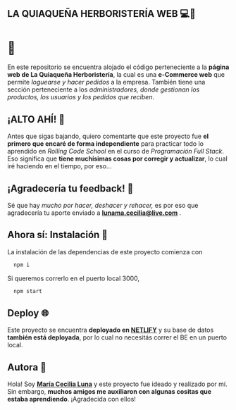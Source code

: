 
## LA QUIAQUEÑA HERBORISTERÍA WEB 💻📲
# 🌿

En este repositorio se encuentra alojado el código perteneciente a la **página web de La Quiaqueña Herboristería**, la cual es una **e-Commerce web** que permite *loguearse y hacer pedidos* a la empresa. También tiene una sección perteneciente a los *administradores, donde gestionan los productos, los usuarios y los pedidos que reciben*.


## ¡ALTO AHÍ! 🔴

Antes que sigas bajando, quiero comentarte que este proyecto fue **el primero que encaré de forma independiente** para practicar todo lo aprendido en *Rolling Code School* en el curso de *Programación Full Stack*. Eso significa que **tiene muchísimas cosas por corregir y actualizar**, lo cual iré haciendo en el tiempo, por eso...

## ¡Agradecería tu feedback! 🤝

Sé que hay *mucho por hacer, deshacer y rehacer,* es por eso que agradecería tu aporte enviado a **lunama.cecilia@live.com** .


## Ahora sí: Instalación 📎

La instalación de las dependencias de este proyecto comienza con

```bash
  npm i
```

Si queremos correrlo en el puerto local 3000,

```bash
  npm start
```
    
## Deploy 🌐

Este proyecto se encuentra **deployado en [NETLIFY](https://laquiaquenaherboristeria.netlify.app/)** y su base de datos **también está deployada**, por lo cual no necesitás correr el BE en un puerto local.


## Autora 🎨

Hola! Soy **[María Cecilia Luna](https://github.com/MCeciliaLuna)** y este proyecto fue ideado y realizado por mí. Sin embargo, **muchos amigos me auxiliaron con algunas cositas que estaba aprendiendo**. ¡Agradecida con ellos!
